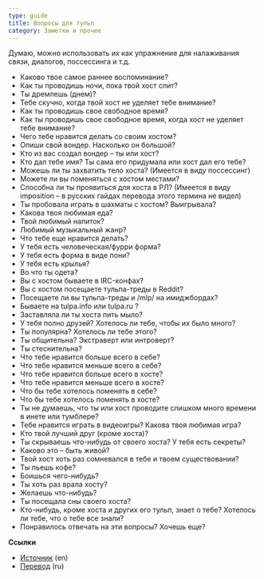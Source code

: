 ```yaml
---
type: guide
title: Вопросы для тульп
category: Заметки и прочее
---
```


Думаю, можно использовать их как упражнение для налаживания связи, диалогов, поссессинга и т.д. 
  - Каково твое самое раннее воспоминание?
  - Как ты проводишь ночи, пока твой хост спит?
  - Ты дремлешь (днем)?
  - Тебе скучно, когда твой хост не уделяет тебе внимание?
  - Как ты проводишь свое свободное время?
  - Как ты проводишь свое свободное время, когда хост не уделяет тебе внимание?
  - Чего тебе нравится делать со своим хостом?
  - Опиши свой вондер. Насколько он большой?
  - Кто из вас создал вондер – ты или хост?
  - Кто дал тебе имя? Ты сама его придумала или хост дал его тебе?
  - Можешь ли ты захватить тело хоста? (Имеется в виду поссессинг)
  - Можете ли вы поменяться с хостом местами?
  - Способна ли ты проявиться для хоста в РЛ? (Имеется в виду imposition – в русских гайдах перевода этого термина не видел)
  - Ты пробовала играть в шахматы с хостом? Выигрывала?
  - Какова твоя любимая еда?
  - Твой любимый напиток?
  - Любимый музыкальный жанр?
  - Что тебе еще нравится делать?
  - У тебя есть человеческая/фурри форма?
  - У тебя есть форма в виде пони?
  - У тебя есть крылья?
  - Во что ты одета?
  - Вы с хостом бываете в IRC-конфах?
  - Вы с хостом посещаете тульпа-треды в Reddit?
  - Посещаете ли вы тульпа-треды и /mlp/ на имиджбордах?
  - Бываете на tulpa.info или tulpa.ru ?
  - Заставляла ли ты хоста пить мыло?
  - У тебя полно друзей? Хотелось ли тебе, чтобы их было много?
  - Ты популярна? Хотелось ли тебе этого?
  - Ты общительна? Экстраверт или интроверт?
  - Ты стеснительна?
  - Что тебе нравится больше всего в себе?
  - Что тебе нравится меньше всего в себе?
  - Что тебе нравится больше всего в хосте?
  - Что тебе нравится меньше всего в хосте?
  - Что бы тебе хотелось поменять в себе?
  - Что бы тебе хотелось поменять в хосте?
  - Ты не думаешь, что ты или хост проводите слишком много времени в инете или тумблере?
  - Тебе нравится играть в видеоигры? Какова твоя любимая игра?
  - Кто твой лучший друг (кроме хоста)?
  - Ты скрываешь что-нибудь от своего хоста? У тебя есть секреты?
  - Каково это – быть живой?
  - Твой хост хоть раз сомневался в тебе и твоем существовании?
  - Ты пьешь кофе?
  - Боишься чего-нибудь?
  - Ты хоть раз врала хосту?
  - Желаешь что-нибудь?
  - Ты посещала сны своего хоста?
  - Кто-нибудь, кроме хоста и других его тульп, знает о тебе? Хотелось ли тебе, что о тебе все знали?
  - Понравилось отвечать на эти вопросы? Хочешь еще?

**Ссылки**
* [Источник](http://tulpa.info/guides/king-of-the-vandenreichs-prism.html) (en)
* [Перевод](http://tulpa-leekah.tumblr.com/post/39730832129) (ru)
